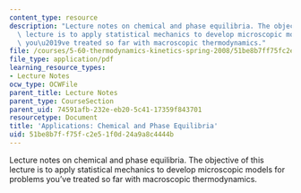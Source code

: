 ```yaml
---
content_type: resource
description: "Lecture notes on chemical and phase equilibria. The objective of this\
  \ lecture is to apply statistical mechanics to develop microscopic models for problems\
  \ you\u2019ve treated so far with macroscopic thermodynamics."
file: /courses/5-60-thermodynamics-kinetics-spring-2008/51be8b7ff75fc2e51f0d24a9a8c4444b_lec_28.pdf
file_type: application/pdf
learning_resource_types:
- Lecture Notes
ocw_type: OCWFile
parent_title: Lecture Notes
parent_type: CourseSection
parent_uid: 74591afb-232e-eb20-5c41-17359f843701
resourcetype: Document
title: 'Applications: Chemical and Phase Equilibria'
uid: 51be8b7f-f75f-c2e5-1f0d-24a9a8c4444b
---
```

Lecture notes on chemical and phase equilibria. The objective of this lecture is to apply statistical mechanics to develop microscopic models for problems you’ve treated so far with macroscopic thermodynamics.

